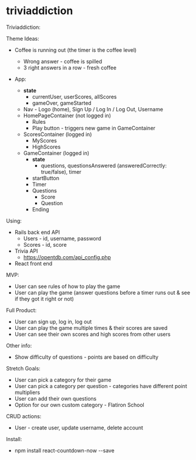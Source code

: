 # triviaddiction

Triviaddiction:

Theme Ideas:
* Coffee is running out (the timer is the coffee level)
    * Wrong answer - coffee is spilled
    * 3 right answers in a row - fresh coffee

* App:
  - **state**
    - currentUser, userScores, allScores
    - gameOver, gameStarted
  * Nav - Logo (home), Sign Up / Log In / Log Out, Username
  * HomePageContainer (not logged in)
      * Rules
      * Play button - triggers new game in GameContainer
  * ScoresContainer (logged in)
    * MyScores
    * HighScores
  * GameContainer (logged in)
    - **state**
      - questions, questionsAnswered (answeredCorrectly: true/false), timer
    - startButton
    * Timer
    * Questions
        * Score
        * Question
    * Ending

Using:
* Rails back end API
    * Users - id, username, password
    * Scores - id, score
* Trivia API
    * https://opentdb.com/api_config.php
* React front end

MVP:
* User can see rules of how to play the game
* User can play the game (answer questions before a timer runs out & see if they got it right or not)

Full Product:
* User can sign up, log in, log out
* User can play the game multiple times & their scores are saved
* User can see their own scores and high scores from other users

Other info:
* Show difficulty of questions - points are based on difficulty

Stretch Goals:
* User can pick a category for their game
* User can pick a category per question - categories have different point multipliers
* User can add their own questions
* Option for our own custom category - Flatiron School

CRUD actions:
* User - create user, update username, delete account



Install:
* npm install react-countdown-now --save
